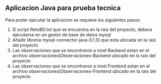 ## Aplicacion Java para prueba tecnica

Para poder ejecutar la aplicacion se requiere los siguientes pasos:

1. El script RetoBD.txt que se encuentra en la raiz del proyecto, debera ejecutarse en un gestor de base de datos mysql
2. Añadir libreria mysql-connector-java-5.1.13 que esta ubicada en la raiz del proyecto
3. Las observaciones que se encontraron a nivel Backend estan en el archivo observaciones\Observaciones-Backend ubicado en la rais del proyecto
3. Las observaciones que se encontraron a nivel Frontend estan en el archivo observaciones\Observaciones-Frontend ubicado en la rais del proyecto

